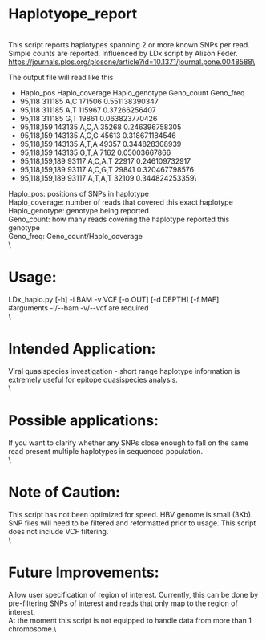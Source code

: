 # Haplotyope_report
\
This script reports haplotypes spanning 2 or more known SNPs per read. Simple counts are reported. Influenced by LDx script by Alison Feder. https://journals.plos.org/plosone/article?id=10.1371/journal.pone.0048588\

The output file will read like this
- Haplo_pos         Haplo_coverage  Haplo_genotype  Geno_count	Geno_freq
- 95,118            311185          A,C             171506      0.551138390347
- 95,118            311185          A,T             115967      0.37266256407
- 95,118            311185          G,T              19861      0.063823770426
- 95,118,159        143135          A,C,A            35268      0.246396758305
- 95,118,159        143135          A,C,G            45613      0.318671184546
- 95,118,159        143135          A,T,A            49357      0.344828308939
- 95,118,159        143135          G,T,A             7162      0.05003667866
- 95,118,159,189     93117          A,C,A,T          22917      0.246109732917
- 95,118,159,189     93117          A,C,G,T          29841      0.320467798576
- 95,118,159,189     93117          A,T,A,T          32109      0.344824253359\

Haplo_pos: positions of SNPs in haplotype \
Haplo_coverage: number of reads that covered this exact haplotype\
Haplo_genotype: genotype being reported\
Geno_count: how many reads covering the haplotype reported this genotype\
Geno_freq: Geno_count/Haplo_coverage\
\
# Usage:
LDx_haplo.py [-h] -i BAM -v VCF [-o OUT] [-d DEPTH] [-f MAF]\
#arguments -i/--bam -v/--vcf are required\
\
# Intended Application:
Viral quasispecies investigation - short range haplotype information is extremely useful for epitope quasispecies analysis. \
\
# Possible applications:
If you want to clarify whether any SNPs close enough to fall on the same read present multiple haplotypes in sequenced population.\
\
# Note of Caution:
This script has not been optimized for speed. HBV genome is small (3Kb).\
SNP files will need to be filtered and reformatted prior to usage. This script does not include VCF filtering.   \
\
# Future Improvements:
Allow user specification of region of interest. Currently, this can be done by pre-filtering SNPs of interest and reads that only map to the region of interest. \
At the moment this script is not equipped to handle data from more than 1 chromosome.\
